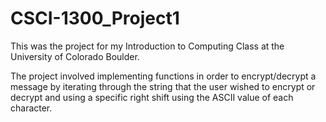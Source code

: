 # CSCI-1300_Project1
This was the project for my Introduction to Computing Class at the University of Colorado Boulder.

The project involved implementing functions in order to encrypt/decrypt a message by iterating through the string that the user wished to encrypt or decrypt and using a specific right shift using the ASCII value of each character.
